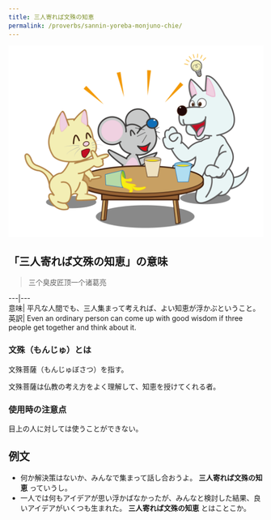 ```yaml
---
title: 三人寄れば文殊の知恵
permalink: /proverbs/sannin-yoreba-monjuno-chie/
---
```


![](/assets/images/proverbs/sannin-yoreba-monjuno-chie-1024x768.png)

## 「三人寄れば文殊の知恵」の意味

> 三个臭皮匠顶一个诸葛亮

---|---  
意味| 平凡な人間でも、三人集まって考えれば、よい知恵が浮かぶということ。  
英訳| Even an ordinary person can come up with good wisdom if three people get together and think about it.  
  
### 文殊（もんじゅ）とは

文殊菩薩（もんじゅぼさつ）を指す。

文殊菩薩は仏教の考え方をよく理解して、知恵を授けてくれる者。

### 使用時の注意点

目上の人に対しては使うことができない。

## 例文

- 何か解決策はないか、みんなで集まって話し合おうよ。 **三人寄れば文殊の知恵** っていうし。
- 一人では何もアイデアが思い浮かばなかったが、みんなと検討した結果、良いアイデアがいくつも生まれた。 **三人寄れば文殊の知恵** とはことこか。
